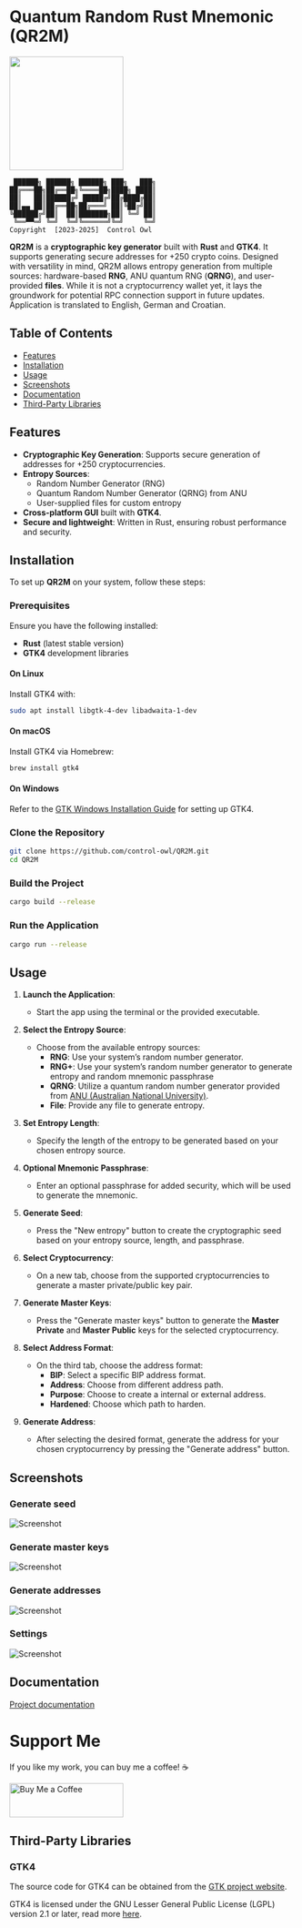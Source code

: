 # Quantum Random Rust Mnemonic (QR2M)

<img src="./res/logo/logo.svg" width="200" height="200" />

```
 ██████╗ ██████╗ ██████╗ ███╗   ███╗
██╔═══██╗██╔══██╗╚════██╗████╗ ████║
██║   ██║██████╔╝ █████╔╝██╔████╔██║
██║▄▄ ██║██╔══██╗██╔═══╝ ██║╚██╔╝██║
╚██████╔╝██║  ██║███████╗██║ ╚═╝ ██║
 ╚══▀▀═╝ ╚═╝  ╚═╝╚══════╝╚═╝     ╚═╝
Copyright  [2023-2025]  Control Owl
```

**QR2M** is a **cryptographic key generator** built with **Rust** and **GTK4**. It supports generating secure addresses for +250 crypto coins. Designed with versatility in mind, QR2M allows entropy generation from multiple sources: hardware-based **RNG**, ANU quantum RNG (**QRNG**), and user-provided **files**. While it is not a cryptocurrency wallet yet, it lays the groundwork for potential RPC connection support in future updates. Application is translated to English, German and Croatian.

## Table of Contents

- [Features](#features)
- [Installation](#installation)
- [Usage](#usage)
- [Screenshots](#screenshots)
- [Documentation](#documentation)
- [Third-Party Libraries](#third-party-libraries)


## Features

- **Cryptographic Key Generation**: Supports secure generation of addresses for +250 cryptocurrencies.
- **Entropy Sources**:
  - Random Number Generator (RNG)
  - Quantum Random Number Generator (QRNG) from ANU
  - User-supplied files for custom entropy
- **Cross-platform GUI** built with **GTK4**.
- **Secure and lightweight**: Written in Rust, ensuring robust performance and security.


## Installation

To set up **QR2M** on your system, follow these steps:

### Prerequisites

Ensure you have the following installed:

- **Rust** (latest stable version)
- **GTK4** development libraries

#### On Linux
Install GTK4 with:
```bash
sudo apt install libgtk-4-dev libadwaita-1-dev
```

#### On macOS
Install GTK4 via Homebrew:
```bash
brew install gtk4
```

#### On Windows
Refer to the [GTK Windows Installation Guide](https://www.gtk.org/docs/installations/windows) for setting up GTK4.

### Clone the Repository

```bash
git clone https://github.com/control-owl/QR2M.git
cd QR2M
```

### Build the Project

```bash
cargo build --release
```

### Run the Application

```bash
cargo run --release
```


## Usage

1. **Launch the Application**:
   - Start the app using the terminal or the provided executable.

2. **Select the Entropy Source**:
   - Choose from the available entropy sources:
     - **RNG**: Use your system’s random number generator.
     - **RNG+**: Use your system’s random number generator to generate entropy and random mnemonic passphrase
     - **QRNG**: Utilize a quantum random number generator provided from [ANU (Australian National University)](https://qrng.anu.edu.au/).
     - **File**: Provide any file to generate entropy.

3. **Set Entropy Length**:
    - Specify the length of the entropy to be generated based on your chosen entropy source.

4. **Optional Mnemonic Passphrase**:
    - Enter an optional passphrase for added security, which will be used to generate the mnemonic.

5. **Generate Seed**:
    - Press the "New entropy" button to create the cryptographic seed based on your entropy source, length, and passphrase.

6. **Select Cryptocurrency**:
   - On a new tab, choose from the supported cryptocurrencies to generate a master private/public key pair.

7. **Generate Master Keys**:
   - Press the "Generate master keys" button to generate the **Master Private** and **Master Public** keys for the selected cryptocurrency.

8. **Select Address Format**:
   - On the third tab, choose the address format:
     - **BIP**: Select a specific BIP address format.
     - **Address**: Choose from different address path.
     - **Purpose**: Choose to create a internal or external address.
     - **Hardened**: Choose which path to harden.

9. **Generate Address**:
   - After selecting the desired format, generate the address for your chosen cryptocurrency by pressing the "Generate address" button.


## Screenshots

### Generate seed
![Screenshot](./doc/preview/0.41.1-1.png "Preview")

### Generate master keys
![Screenshot](./doc/preview/0.41.1-2.png "Preview")

### Generate addresses
![Screenshot](./doc/preview/0.41.1-3.png "Preview")

### Settings
![Screenshot](./doc/preview/0.41.1-4.png "Preview")


## Documentation

[Project documentation](doc/)


# Support Me

If you like my work, you can buy me a coffee! ☕  

<a href="https://buymeacoffee.com/qr2m">
  <img src="https://cdn.buymeacoffee.com/buttons/v2/default-yellow.png" alt="Buy Me a Coffee" width="200" height="60">
</a>


## Third-Party Libraries

### GTK4

The source code for GTK4 can be obtained from the [GTK project website](https://www.gtk.org/).

GTK4 is licensed under the GNU Lesser General Public License (LGPL) version 2.1 or later, read more [here](/LICENSE-LGPL-2.1.txt).